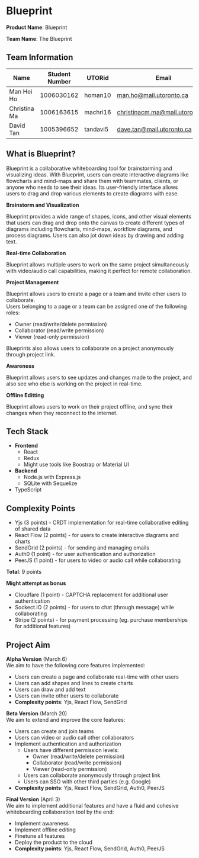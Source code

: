 # Blueprint  

**Product Name**: Blueprint  

**Team Name**: The Blueprint  

## Team Information  

| Name         | Student Number | UTORid   | Email                           |
| ------------ | -------------- | -------- | ------------------------------- |
| Man Hei Ho   | 1006030162     | homan10  | man.ho@mail.utoronto.ca         |
| Christina Ma | 1006163615     | machri16 | christinacm.ma@mail.utoronto.ca |
| David Tan    | 1005396652     | tandavi5 | dave.tan@mail.utoronto.ca       |

## What is Blueprint?  

Blueprint is a collaborative whiteboarding tool for brainstorming and visualizing ideas. With Blueprint, users can create interactive diagrams like flowcharts and mind-maps and share them with teammates, clients, or anyone who needs to see their ideas. Its user-friendly interface allows users to drag and drop various elements to create diagrams with ease.  

**Brainstorm and Visualization**  

Blueprint provides a wide range of shapes, icons, and other visual elements that users can drag and drop onto the canvas to create different types of diagrams including flowcharts, mind-maps, workflow diagrams, and process diagrams. Users can also jot down ideas by drawing and adding text.  

**Real-time Collaboration**  

Blueprint allows multiple users to work on the same project simultaneously with video/audio call capabilities, making it perfect for remote collaboration.  

**Project Management**  

Blueprint allows users to create a page or a team and invite other users to collaborate.  
Users belonging to a page or a team can be assigned one of the following roles:
- Owner (read/write/delete permission)
- Collaborator (read/write permission)
- Viewer (read-only permission)  

Blueprints also allows users to collaborate on a project anonymously through project link.  

**Awareness**  

Blueprint allows users to see updates and changes made to the project, and also see who else is working on the project in real-time.   

**Offline Editting**  

Blueprint allows users to work on their project offline, and sync their changes when they reconnect to the internet.   

## Tech Stack  

- **Frontend**
  - React
  - Redux  
  - Might use tools like Boostrap or Material UI
- **Backend**  
  - Node.js with Express.js
  - SQLite with Sequelize  
- TypeScript

## Complexity Points  

- Yjs (3 points) - CRDT implementation for real-time collaborative editing of shared data
- React Flow (2 points) - for users to create interactive diagrams and charts
- SendGrid (2 points) - for sending and managing emails
- Auth0 (1 point) - for user authentication and authorization
- PeerJS (1 point) - for users to video or audio call while collaborating

**Total**: 9 points  

**Might attempt as bonus**  
- Cloudfare (1 point) - CAPTCHA replacement for additional user authentication
- Sockect.IO (2 points) - for users to chat (through message) while collaborating 
- Stripe (2 points) - for payment processing (eg. purchase memberships for additional features)

## Project Aim  

**Alpha Version** (March 6)  
We aim to have the following core features implemented:
- Users can create a page and collaborate real-time with other users
- Users can add shapes and lines to create charts
- Users can draw and add text
- Users can invite other users to collaborate
- **Complexity points**: Yjs, React Flow, SendGrid

**Beta Version** (March 20)  
We aim to extend and improve the core features:
- Users can create and join teams
- Users can video or audio call other collaborators
- Implement authentication and authorization
  - Users have different permission levels:
    - Owner (read/write/delete permission)
    - Collaborator (read/write permission)
    - Viewer (read-only permission)
  - Users can collaborate anonymously through project link 
  - Users can SSO with other third parties (e.g. Google)
- **Complexity points**: Yjs, React Flow, SendGrid, Auth0, PeerJS 

**Final Version** (April 3)  
We aim to implement additional features and have a fluid and cohesive whiteboarding collaboration tool by the end:
- Implement awareness
- Implement offline editing
- Finetune all features
- Deploy the product to the cloud
- **Complexity points**: Yjs, React Flow, SendGrid, Auth0, PeerJS 
